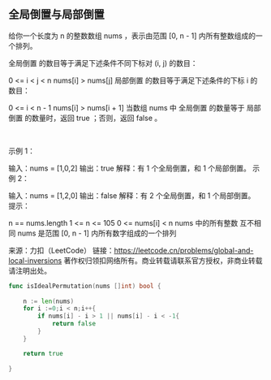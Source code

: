 ## 全局倒置与局部倒置

给你一个长度为 n 的整数数组 nums ，表示由范围 [0, n - 1] 内所有整数组成的一个排列。

全局倒置 的数目等于满足下述条件不同下标对 (i, j) 的数目：

0 <= i < j < n
nums[i] > nums[j]
局部倒置 的数目等于满足下述条件的下标 i 的数目：

0 <= i < n - 1
nums[i] > nums[i + 1]
当数组 nums 中 全局倒置 的数量等于 局部倒置 的数量时，返回 true ；否则，返回 false 。

 

示例 1：

输入：nums = [1,0,2]
输出：true
解释：有 1 个全局倒置，和 1 个局部倒置。
示例 2：

输入：nums = [1,2,0]
输出：false
解释：有 2 个全局倒置，和 1 个局部倒置。
 
提示：

n == nums.length
1 <= n <= 105
0 <= nums[i] < n
nums 中的所有整数 互不相同
nums 是范围 [0, n - 1] 内所有数字组成的一个排列


来源：力扣（LeetCode）
链接：https://leetcode.cn/problems/global-and-local-inversions
著作权归领扣网络所有。商业转载请联系官方授权，非商业转载请注明出处。
```go
func isIdealPermutation(nums []int) bool {
    
    n := len(nums)
    for i :=0;i < n;i++{
        if nums[i] - i > 1 || nums[i] - i < -1{
            return false
        }
    }

    return true
    
}
``` 

